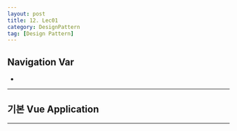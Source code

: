 ```yaml
---
layout: post
title: 12. Lec01
category: DesignPattern
tag: [Design Pattern]
---
```


## Navigation Var

- **[]()**

---

## 기본 Vue Application

---
